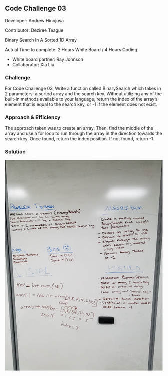 ## Code Challenge 03

Developer: Andrew Hinojosa

Contributor: Deziree Teague

Binary Search In A Sorted 1D Array

Actual Time to complete: 2 Hours White Board / 4 Hours Coding

- White board partner: Ray Johnson
- Collaborator: Xia Liu

### Challenge
For Code Challenge 03, Write a function called BinarySearch which takes in 2 parameters: a sorted array and the search key. Without utilizing any of the built-in methods available to your language, return the index of the array’s element that is equal to the search key, or -1 if the element does not exist.

### Approach & Efficiency
The approach taken was to create an array. Then, find the middle of the array and use a for loop to run through the array in the direction towards the search key. Once found, return the index position. If not found, return -1.

### Solution
![White Board 03](https://github.com/drewsview34/data-structures-and-algorithms/blob/master/assets/codeChallengeThree.jpg)
